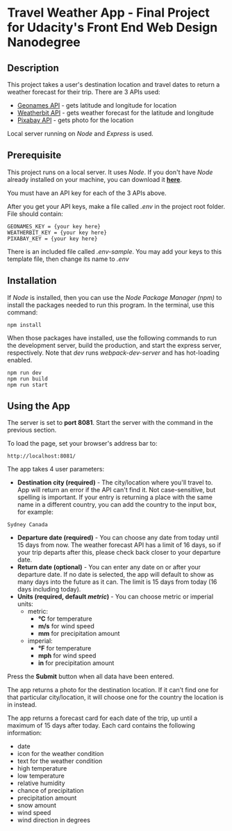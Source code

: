 # Travel Weather App - Final Project for Udacity's Front End Web Design Nanodegree

## Description
This project takes a user's destination location and travel dates to return a weather forecast for their trip. There are 3 APIs used:

* [Geonames API](http://www.geonames.org/) - gets latitude and longitude for location
* [Weatherbit API](https://www.weatherbit.io/) - gets weather forecast for the latitude and longitude
* [Pixabay API](https://pixabay.com/)  - gets photo for the location

Local server running on *Node* and *Express* is used.

## Prerequisite
This project runs on a local server. It uses *Node*. If you don't have *Node* already installed on your machine, you can download it [**here**](https://nodejs.org/en/download/).

You must have an API key for each of the 3 APIs above.

After you get your API keys, make a file called *.env* in the project root folder. File should contain:

```
GEONAMES_KEY = {your key here}
WEATHERBIT_KEY = {your key here}
PIXABAY_KEY = {your key here}
```
There is an included file called *.env-sample*. You may add your keys to this template file, then change its name to *.env*

## Installation
If *Node* is installed, then you can use the *Node Package Manager (npm)* to install the packages needed to run this program. In the terminal, use this command:

```
npm install
```
When those packages have installed, use the following commands to run the development server, build the production, and start the express server, respectively. Note that *dev* runs *webpack-dev-server* and has hot-loading enabled.

```
npm run dev
npm run build
npm run start
```

## Using the App

The server is set to **port 8081**. Start the server with the command in the previous section.

To load the page, set your browser's address bar to:

```
http://localhost:8081/
```
The app takes 4 user parameters:

* **Destination city (required)** - The city/location where you'll travel to. App will return an error if the API can't find it. Not case-sensitive, but spelling is important. If your entry is returning a place with the same name in a different country, you can add the country to the input box, for example:

```
Sydney Canada
```

* **Departure date (required)** - You can choose any date from today until 15 days from now. The weather forecast API has a limit of 16 days, so if your trip departs after this, please check back closer to your departure date.
* **Return date (optional)** - You can enter any date on or after your departure date. If no date is selected, the app will default to show as many days into the future as it can. The limit is 15 days from today (16 days including today).
* **Units (required, default *metric*)** - You can choose metric or imperial units:
    * metric:
        * **℃** for temperature
        * **m/s** for wind speed
        * **mm** for precipitation amount
    * imperial:
        * **℉** for temperature
        * **mph** for wind speed
        * **in** for precipitation amount

Press the **Submit** button when all data have been entered.

The app returns a photo for the destination location. If it can't find one for that particular city/location, it will choose one for the country the location is in instead.

The app returns a forecast card for each date of the trip, up until a maximum of 15 days after today. Each card contains the following information:

* date
* icon for the weather condition
* text for the weather condition
* high temperature
* low temperature
* relative humidity
* chance of precipitation
* precipitation amount
* snow amount
* wind speed
* wind direction in degrees

